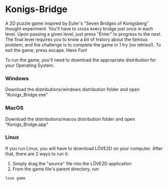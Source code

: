 # Konigs-Bridge
A 2D puzzle game inspired by Euler's "Seven Bridges of Konigsberg" thought experiment. You'll have to cross every bridge just once in each level. Upon passing a given level, just press "Enter" to progress to the next. The final level requires you to know a bit of history about the famous problem, and the challenge is to complete the game in 1 try (no retries!). To exit the game, press escape. Have Fun!

To run the game, you'll need to download the appropriate distribution for your Operating System. 
### Windows
Download the distributions/windows distribution folder and open "Konigs_Bridge.exe"

### MacOS
Download the distributions/macos distribution folder and open "Konigs_Bridge.app"

### Linux
If you run Linux, you will have to download LÖVE2D on your computer. After that, there are 2 ways to run it:
1) Simply drag the "source" file into the LÖVE2D application
2) From the game file's parent directory, run
```javascript
love game
```